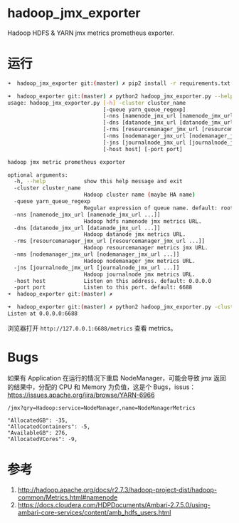 # hadoop_jmx_exporter

Hadoop HDFS & YARN jmx metrics prometheus exporter.

# 运行

``` bash
➜  hadoop_jmx_exporter git:(master) ✗ pip2 install -r requirements.txt

➜  hadoop_exporter git:(master) ✗ python2 hadoop_jmx_exporter.py --help
usage: hadoop_jmx_exporter.py [-h] -cluster cluster_name
                              [-queue yarn_queue_regexp]
                              [-nns [namenode_jmx_url [namenode_jmx_url ...]]]
                              [-dns [datanode_jmx_url [datanode_jmx_url ...]]]
                              [-rms [resourcemanager_jmx_url [resourcemanager_jmx_url ...]]]
                              [-nms [nodemanager_jmx_url [nodemanager_jmx_url ...]]]
                              [-jns [journalnode_jmx_url [journalnode_jmx_url ...]]]
                              [-host host] [-port port]

hadoop jmx metric prometheus exporter

optional arguments:
  -h, --help            show this help message and exit
  -cluster cluster_name
                        Hadoop cluster name (maybe HA name)
  -queue yarn_queue_regexp
                        Regular expression of queue name. default: root.*
  -nns [namenode_jmx_url [namenode_jmx_url ...]]
                        Hadoop hdfs namenode jmx metrics URL.
  -dns [datanode_jmx_url [datanode_jmx_url ...]]
                        Hadoop datanode jmx metrics URL.
  -rms [resourcemanager_jmx_url [resourcemanager_jmx_url ...]]
                        Hadoop resourcemanager metrics jmx URL.
  -nms [nodemanager_jmx_url [nodemanager_jmx_url ...]]
                        Hadoop nodemanager jmx metrics URL.
  -jns [journalnode_jmx_url [journalnode_jmx_url ...]]
                        Hadoop journalnode jmx metrics URL.
  -host host            Listen on this address. default: 0.0.0.0
  -port port            Listen to this port. default: 6688
➜  hadoop_exporter git:(master) ✗

➜  hadoop_exporter git:(master) ✗ python2 hadoop_jmx_exporter.py -cluster yh-cdh -nns http://10.193.40.10:50070/jmx http://10.193.40.3:50070/jmx -dns http://10.193.40.9:50075/jmx  http://10.193.40.3:50075/jmx http://10.193.40.10:50075/jmx -rms http://yh-shhd-cdh04:8088/jmx http://yh-shhd-cdh01:8088/jmx -nms http://yh-shhd-cdh04:8042/jmx http://yh-shhd-cdh05:8042/jmx
Listen at 0.0.0.0:6688
```

浏览器打开 `http://127.0.0.1:6688/metrics` 查看 metrics。

# Bugs

如果有 Application 在运行的情况下重启 NodeManager，可能会导致 jmx 返回
的结果中，分配的 CPU 和 Memory 为负值，这是个 Bugs，issus：https://issues.apache.org/jira/browse/YARN-6966

``` code
/jmx?qry=Hadoop:service=NodeManager,name=NodeManagerMetrics

"AllocatedGB": -35,
"AllocatedContainers": -5,
"AvailableGB": 276,
"AllocatedVCores": -9,
```

# 参考

1. http://hadoop.apache.org/docs/r2.7.3/hadoop-project-dist/hadoop-common/Metrics.html#namenode
2. https://docs.cloudera.com/HDPDocuments/Ambari-2.7.5.0/using-ambari-core-services/content/amb_hdfs_users.html
